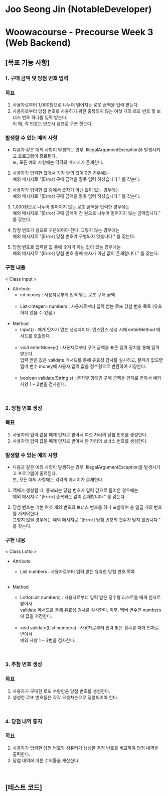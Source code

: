 # Joo Seong Jin (NotableDeveloper)
# Woowacourse - Precourse Week 3 (Web Backend)

## [목표 기능 사항]

### 1. 구매 금액 및 당첨 번호 입력
### 목표
1) 사용자로부터 1,000원으로 나누어 떨어지는 로또 금액을 입력 받는다.
2) 사용자로부터 당첨 번호로 사용하기 위한 중복되지 않는 여섯 개의 로또 번호 및 보너스 번호 하나를 입력 받는다.<br> 
이 때, 각 번호는 반드시 쉼표로 구분 짓는다.

### 발생할 수 있는 예외 사항
- 다음과 같은 예외 사항이 발생하는 경우, IllegalArgumentException을 발생시키고 프로그램이 종료된다.<br>
  또, 모든 예외 사항에는 각각의 메시지가 존재한다.

1) 사용자가 입력한 값에서 가장 앞의 값이 0인 경우에는 <br>
   예외 메시지로 "[Error] 구매 금액을 잘못 입력 하셨습니다." 를 갖는다.


2) 사용자가 입력한 값 중에서 숫자가 아닌 값이 있는 경우에는 <br>
   예외 메시지로 "[Error] 구매 금액을 잘못 입력 하셨습니다." 를 갖는다.


3) 1,000원으로 나누어 떨어지지 않는 로또 금액을 입력한 경우에는 <br>
   예외 메시지로 "[Error] 구매 금액이 천 원으로 나누어 떨어지지 않는 금액입니다." 를 갖는다.


4) 당첨 번호가 쉼표로 구분되어야 한다. 그렇지 않는 경우에는 <br>
   예외 메시지로 "[Error] 당첨 번호가 구별되지 않습니다." 를 갖는다.


5) 당첨 번호로 입력한 값 중에 숫자가 아닌 값이 있는 경우에는 <br>
   예외 메시지로 "[Error] 당첨 번호 중에 숫자가 아닌 값이 존재합니다." 를 갖는다.

### 구현 내용
< Class Input >
- Attribute
  - int money : 사용자로부터 입력 받는 로또 구매 금액 <br><br>
  - List\<Integer> numbers : 사용자로부터 입력 받는 로또 당첨 번호 목록 (유효하지 않을 수 있음.) <br><br>
- Method 
  - Input() : 매개 인자가 없는 생성자이다. 인스턴스 생성 시에 enterMethod 메서드를 호출한다. <br><br>
  - void enterMoney() : 사용자로부터 구매 금액을 표준 입력 장치를 통해 입력 받는다. <br>
     입력 받은 값은 validate 메서드를 통해 유효성 검사를 실시하고, 문제가 없으면 멤버 변수 money에
     사용자 입력 값을 정수형으로 변환하여 저장한다. <br><br>
  - boolean validate(String s) : 문자열 형태인 구매 금액을 인자로 받아서 예외 사항 1 ~ 2번을 검사한다.
  
<br>

### 2. 당첨 번호 생성
### 목표
1) 사용자의 입력 값을 매개 인자로 받아서 여섯 자리의 당첨 번호를 생성한다.
2) 사용자의 입력 값을 매개 인자로 받아서 한 자리의 보너스 번호를 생성한다.

### 발생할 수 있는 예외 사항
- 다음과 같은 예외 사항이 발생하는 경우, IllegalArgumentException을 발생시키고 프로그램이 종료된다. <br>
또, 모든 예외 사항에는 각각의 메시지가 존재한다.

1) 객체가 생성될 때, 중복되는 당첨 번호가 입력 값으로 들어온 경우에는 <br>
예외 메시지로 "[Error] 중복되는 값이 존재합니다." 를 갖는다.


2) 당첨 번호는 기본 여섯 개의 번호와 보너스 번호를 하나 포함하여 총 일곱 개의 번호를 가져야한다. <br>
그렇지 않을 경우에는 예외 메시지로 "[Error] 당첨 번호의 갯수가 맞지 않습니다." 를 갖는다.


### 구현 내용
< Class Lotto >
- Attribute 
  - List<Integer> numbers : 사용자로부터 입력 받는 유효한 당첨 번호 목록 <br><br>
  
- Method
  - Lotto(List<Integer> numbers) : 사용자로부터 입력 받은 정수형 리스트를 매개 인자로 받아서 <br>
    validate 메서드를 통해 유효성 검사를 실시한다. 이후, 멤버 변수인 numbers에 값을 저장한다. <br><br>
  - void validate(List<Integer> numbers) : 사용자로부터 입력 받은 정수를 매개 인자로 받아서 <br>
    예외 사항 1 ~ 2번을 검사한다.

<br>

### 3. 추첨 번호 생성
### 목표
1) 사용자가 구매한 로또 수량만큼 당첨 번호를 생성한다.
2) 생성한 로또 번호들은 각각 오름차순으로 정렬되어야 한다.

<br>

### 4. 당첨 내역 통지
### 목표
1) 사용자가 입력한 당첨 번호와 컴퓨터가 생성한 추첨 번호를 비교하여 당첨 내역을 출력한다.
2) 당첨 내역에 따른 수익률을 계산한다.

<br>

## [테스트 코드]